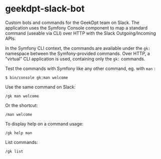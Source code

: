 # geekdpt-slack-bot

Custom bots and commands for the GeekDpt team on Slack.
The application uses the Symfony Console component to map a standard command (useable via CLI) over HTTP with the Slack Outgoing/Incoming APIs.

In the Symfony CLI context, the commands are available under the `gk:` namespace between the Symfony-provided commands. Over HTTP, a "virtual" CLI application is used, containing only the `gk:` commands.

Test the commands with Symfony like any other command, eg. with `man` :

    $ bin/console gk:man welcome
    
Use the same command on Slack:

    /gk man welcome
    
Or the shortcut:

    /man welcome
    
To display help on a command usage:

    /gk help man
    
List commands:

    /gk list
